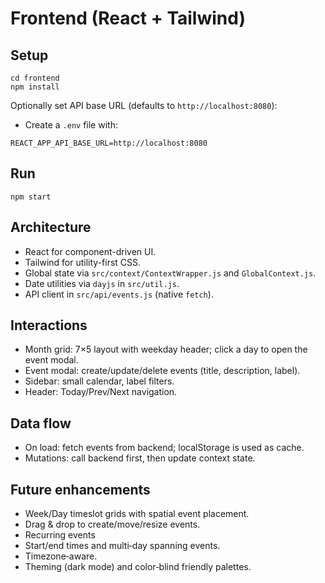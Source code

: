 # Frontend (React + Tailwind)

## Setup
```
cd frontend
npm install
```

Optionally set API base URL (defaults to `http://localhost:8080`):
- Create a `.env` file with:
```
REACT_APP_API_BASE_URL=http://localhost:8080
```

## Run
```
npm start
```

## Architecture
- React for component-driven UI.
- Tailwind for utility-first CSS.
- Global state via `src/context/ContextWrapper.js` and `GlobalContext.js`.
- Date utilities via `dayjs` in `src/util.js`.
- API client in `src/api/events.js` (native `fetch`).

## Interactions
- Month grid: 7×5 layout with weekday header; click a day to open the event modal.
- Event modal: create/update/delete events (title, description, label).
- Sidebar: small calendar, label filters.
- Header: Today/Prev/Next navigation.

## Data flow
- On load: fetch events from backend; localStorage is used as cache.
- Mutations: call backend first, then update context state.

## Future enhancements
- Week/Day timeslot grids with spatial event placement.
- Drag & drop to create/move/resize events.
- Recurring events
- Start/end times and multi‑day spanning events.
- Timezone‑aware.
- Theming (dark mode) and color‑blind friendly palettes.